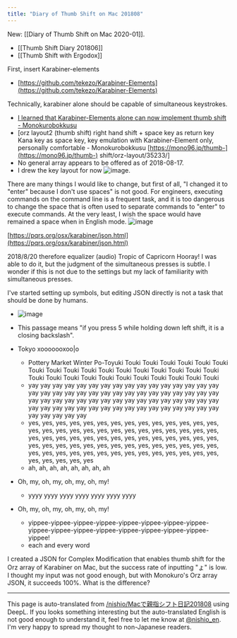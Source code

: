 ```yaml
---
title: "Diary of Thumb Shift on Mac 201808"
---
```


New: [[Diary of Thumb Shift on Mac 2020-01]].
- [[Thumb Shift Diary 201806]]
- [[Thumb Shift with Ergodox]]

First, insert Karabiner-elements
- [https://github.com/tekezo/Karabiner-Elements](https://github.com/tekezo/Karabiner-Elements)

Technically, karabiner alone should be capable of simultaneous keystrokes.
- [I learned that Karabiner-Elements alone can now implement thumb shift - Monokurobokkusu](https://mono96.jp/thumb-shift/35037/)
- [orz layout2 (thumb shift) right hand shift + space key as return key Kana key as space key, key emulation with Karabiner-Element only, personally comfortable - Monokurobokkusu [https://mono96.jp/thumb-](https://mono96.jp/thumb-) shift/orz-layout/35233/]
- No general array appears to be offered as of 2018-08-17.
- I drew the key layout for now ![image](https://gyazo.com/205f1ac6a0834c4046541b9f91858399/thumb/1000).

There are many things I would like to change, but first of all, "I changed it to "enter" because I don't use spaces" is not good. For engineers, executing commands on the command line is a frequent task, and it is too dangerous to change the space that is often used to separate commands to "enter" to execute commands. At the very least, I wish the space would have remained a space when in English mode.
![image](https://gyazo.com/ee8bb5b1e580eaf6e59fd4c17ed7373f/thumb/1000)

[https://pqrs.org/osx/karabiner/json.html](https://pqrs.org/osx/karabiner/json.html)

2018/8/20
therefore
equalizer (audio)
Tropic of Capricorn
Hooray!
I was able to do it, but the judgment of the simultaneous presses is subtle.
I wonder if this is not due to the settings but my lack of familiarity with simultaneous presses.

I've started setting up symbols, but editing JSON directly is not a task that should be done by humans.
- ![image](https://gyazo.com/f2c279ede29ab3d2e62b23bdf479917b/thumb/1000)
- This passage means "if you press 5 while holding down left shift, it is a closing backslash".


- Tokyo xooooooxoo|o
    - Pottery Market Winter Po-Toyuki Touki Touki Touki Touki Touki Touki Touki Touki Touki Touki Touki Touki Touki Touki Touki Touki Touki Touki Touki Touki Touki Touki Touki Touki Touki Touki Touki Touki
    - yay yay yay yay yay yay yay yay yay yay yay yay yay yay yay yay yay yay yay yay yay yay yay yay yay yay yay yay yay yay yay yay yay yay yay yay yay yay yay yay yay yay yay yay yay yay yay yay yay yay yay yay yay yay yay yay yay yay yay yay yay yay yay yay yay yay yay yay yay
    - yes, yes, yes, yes, yes, yes, yes, yes, yes, yes, yes, yes, yes, yes, yes, yes, yes, yes, yes, yes, yes, yes, yes, yes, yes, yes, yes, yes, yes, yes, yes, yes, yes, yes, yes, yes, yes, yes, yes, yes, yes, yes, yes, yes, yes, yes, yes, yes, yes, yes, yes, yes, yes, yes, yes, yes, yes, yes, yes, yes, yes, yes, yes, yes, yes, yes, yes, yes, yes, yes, yes, yes, yes, yes, yes
    - ah, ah, ah, ah, ah, ah, ah, ah
- Oh, my, oh, my, oh, my, oh, my!
    - yyyy yyyy yyyy yyyy yyyy yyyy yyyy
- Oh, my, oh, my, oh, my, oh, my!
    - yippee-yippee-yippee-yippee-yippee-yippee-yippee-yippee-yippee-yippee-yippee-yippee-yippee-yippee-yippee-yippee-yippee!
    - each and every word


I created a JSON for Complex Modification that enables thumb shift for the Orz array of Karabiner on Mac, but the success rate of inputting "ょ" is low. I thought my input was not good enough, but with Monokuro's Orz array JSON, it succeeds 100%. What is the difference?

---
This page is auto-translated from [/nishio/Macで親指シフト日記201808](https://scrapbox.io/nishio/Macで親指シフト日記201808) using DeepL. If you looks something interesting but the auto-translated English is not good enough to understand it, feel free to let me know at [@nishio_en](https://twitter.com/nishio_en). I'm very happy to spread my thought to non-Japanese readers.